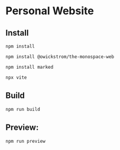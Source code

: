 # Personal Website

## Install
```
npm install

npm install @owickstrom/the-monospace-web

npm install marked
```

```
npx vite
```

## Build

```
npm run build
```

## Preview:

```
npm run preview
```
